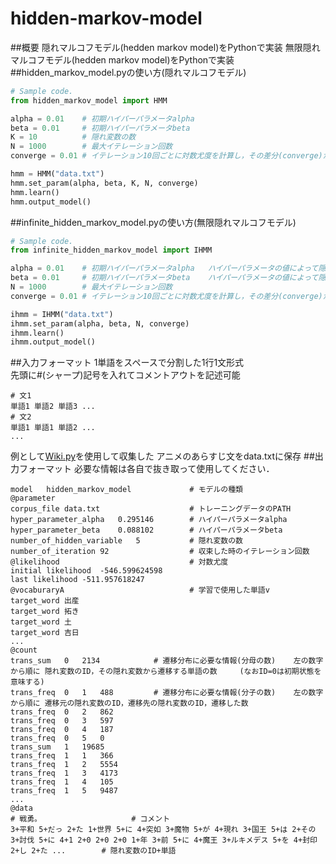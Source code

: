 # hidden-markov-model
##概要
隠れマルコフモデル(hedden markov model)をPythonで実装
無限隠れマルコフモデル(hedden markov model)をPythonで実装
##hidden_markov_model.pyの使い方(隠れマルコフモデル)
```python
# Sample code.
from hidden_markov_model import HMM

alpha = 0.01    # 初期ハイパーパラメータalpha
beta = 0.01     # 初期ハイパーパラメータbeta
K = 10          # 隠れ変数の数
N = 1000        # 最大イテレーション回数
converge = 0.01 # イテレーション10回ごとに対数尤度を計算し，その差分(converge)が小さければ学習を終了する

hmm = HMM("data.txt")
hmm.set_param(alpha, beta, K, N, converge)
hmm.learn()
hmm.output_model()
```
##infinite_hidden_markov_model.pyの使い方(無限隠れマルコフモデル)
```python
# Sample code.
from infinite_hidden_markov_model import IHMM

alpha = 0.01    # 初期ハイパーパラメータalpha   ハイパーパラメータの値によって隠れ変数の数が変動する
beta = 0.01     # 初期ハイパーパラメータbeta    ハイパーパラメータの値によって隠れ変数の数が変動する
N = 1000        # 最大イテレーション回数
converge = 0.01 # イテレーション10回ごとに対数尤度を計算し，その差分(converge)が小さければ学習を終了する

ihmm = IHMM("data.txt")
ihmm.set_param(alpha, beta, N, converge)
ihmm.learn()
ihmm.output_model()
```
##入力フォーマット
1単語をスペースで分割した1行1文形式  
先頭に#(シャープ)記号を入れてコメントアウトを記述可能
```
# 文1
単語1 単語2 単語3 ...
# 文2
単語1 単語1 単語2 ...
...
```
例として[Wiki.py](https://github.com/KentoW/wiki)を使用して収集した アニメのあらすじ文をdata.txtに保存
##出力フォーマット
必要な情報は各自で抜き取って使用してください．
```
model	hidden_markov_model             # モデルの種類
@parameter
corpus_file	data.txt                    # トレーニングデータのPATH
hyper_parameter_alpha	0.295146        # ハイパーパラメータalpha
hyper_parameter_beta	0.088102        # ハイパーパラメータbeta
number_of_hidden_variable	5           # 隠れ変数の数
number_of_iteration	92                  # 収束した時のイテレーション回数
@likelihood                             # 対数尤度
initial likelihood	-546.599624598
last likelihood	-511.957618247
@vocaburaryA                            # 学習で使用した単語v
target_word	出産
target_word	拓き
target_word	土
target_word	吉日
...
@count
trans_sum	0	2134            # 遷移分布に必要な情報(分母の数)    左の数字から順に 隠れ変数のID，その隠れ変数から遷移する単語の数     (なおID=0は初期状態を意味する)
trans_freq	0	1	488         # 遷移分布に必要な情報(分子の数)    左の数字から順に 遷移元の隠れ変数のID，遷移先の隠れ変数のID，遷移した数
trans_freq	0	2	862
trans_freq	0	3	597
trans_freq	0	4	187
trans_freq	0	5	0
trans_sum	1	19685
trans_freq	1	1	366
trans_freq	1	2	5554
trans_freq	1	3	4173
trans_freq	1	4	105
trans_freq	1	5	9487
...
@data
# 戦勇。                    # コメント
3+平和 5+だっ 2+た 1+世界 5+に 4+突如 3+魔物 5+が 4+現れ 3+国王 5+は 2+その 3+討伐 5+に 4+1 2+0 2+0 2+0 1+年 3+前 5+に 4+魔王 3+ルキメデス 5+を 4+封印 2+し 2+た ...        # 隠れ変数のID+単語
```
